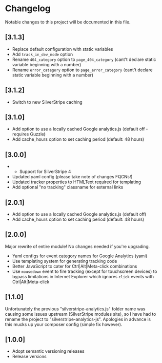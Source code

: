 # Changelog

Notable changes to this project will be documented in this file.

## [3.1.3]

- Replace default configuration with static variables
- Add `track_in_dev_mode` option
- Rename `404_category` option to `page_404_category` (cant't declare static variable beginning with a number)
- Rename `error_category` option to `page_error_category` (cant't declare static variable beginning with a number)


## [3.1.2]

- Switch to new SilverStripe caching


## [3.1.0]

- Add option to use a locally cached Google analytics.js (default off - requires Guzzle)
- Add cache_hours option to set caching period (default: 48 hours)


## [3.0.0]

- - Support for SilverStripe 4
- Updated yaml config (please take note of changes FQCNs!)
- Updated tracker properties to HTMLText required for templating
- Add optional "no tracking" classname for external links


## [2.0.1]

- Add option to use a locally cached Google analytics.js (default off)
- Add cache_hours option to set caching period (default: 48 hours)


## [2.0.0]

Major rewrite of entire module! No changes needed if you're upgrading.

- Yaml configs for event category names for Google Analytics (yaml)
- Use templating system for generating tracking code
- Better JavaScript to cater for Ctrl|Alt|Meta-click combinations
- Use `mousedown` event to fire tracking (except for touchscreen devices) to bypass limitations in Internet Explorer which ignores `click` events with Ctrl|Alt|Meta-click


## [1.1.0]

Unfortunately the previous "silverstripe-analytics.js" folder name was causing some issues upstream (SilverStripe modules site), so I have had to rename the project to "silverstripe-analytics-js". Apologies in advance is this mucks up your composer config (simple fix however).


## [1.0.0]

- Adopt semantic versioning releases
- Release versions
